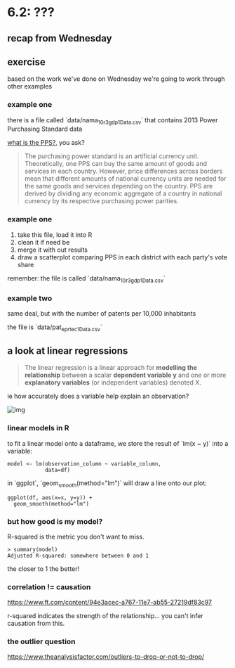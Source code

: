 # 6.2: ???


## recap from Wednesday


## exercise

based on the work we've done on Wednesday we're going to work through other examples


### example one

there is a file called  \`data/nama<sub>10r</sub><sub>3gdp</sub><sub>1</sub><sub>Data.csv</sub>\` that contains 2013 Power Purchasing Standard data

[what is the PPS?](http://ec.europa.eu/eurostat/statistics-explained/index.php/Glossary:Purchasing_power_standard_(PPS)), you ask?

> The purchasing power standard is an artificial currency unit. Theoretically, one PPS can buy the same amount of goods and services in each country. However, price differences across borders mean that different amounts of national currency units are needed for the same goods and services depending on the country. PPS are derived by dividing any economic aggregate of a country in national currency by its respective purchasing power parities. 


### example one

1.  take this file, load it into R
2.  clean it if need be
3.  merge it with out results
4.  draw a scatterplot comparing PPS in each district with each party's vote share

remember: the file is called  \`data/nama<sub>10r</sub><sub>3gdp</sub><sub>1</sub><sub>Data.csv</sub>\` 


### example two

same deal, but with the number of patents per 10,000 inhabitants

the file is \`data/pat<sub>ep</sub><sub>rtec</sub><sub>1</sub><sub>Data.csv</sub>\`


## a look at linear regressions

> The linear regression is a linear approach for **modelling the relationship** between a scalar **dependent variable y** and one or more **explanatory variables** (or independent variables) denoted X.

ie how accurately does a variable help explain an observation?

![img](https://upload.wikimedia.org/wikipedia/commons/thumb/3/3a/Linear_regression.svg/220px-Linear_regression.svg.png)


### linear models in R

to fit a linear model onto a dataframe, we store the result of \`lm(x ~ y)\` into a variable:

    model <- lm(observation_column ~ variable_column,
                data=df)

in \`ggplot\`, \`geom<sub>smooth</sub>(method="lm")\` will draw a line onto our plot:

    ggplot(df, aes(x=x, y=y)) +
      geom_smooth(method="lm")


### but how good is my model?

R-squared is the metric you don't want to miss.

    > summary(model)
    Adjusted R-squared: somewhere between 0 and 1

the closer to 1 the better!


### correlation != causation

<https://www.ft.com/content/94e3acec-a767-11e7-ab55-27219df83c97>

r-squared indicates the strength of the relationship&#x2026; you can't infer causation from this.


### the outlier question

<https://www.theanalysisfactor.com/outliers-to-drop-or-not-to-drop/>

